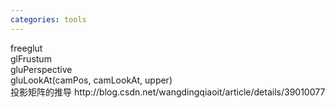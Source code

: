 ```yaml
---
categories: tools
---
```

<p>freeglut<br />glFrustum<br />gluPerspective<br />gluLookAt(camPos, camLookAt, upper)&nbsp;&nbsp; &nbsp;<br />投影矩阵的推导 http://blog.csdn.net/wangdingqiaoit/article/details/39010077</p>